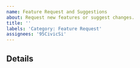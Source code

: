 ```yaml
---
name: Feature Request and Suggestions
about: Request new features or suggest changes.
title: ''
labels: 'Category: Feature Request'
assignees: '95CivicSi'
---
```


<!-- Details -->
## Details